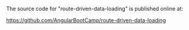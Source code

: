 The source code for "route-driven-data-loading" is published online at:

https://github.com/AngularBootCamp/route-driven-data-loading

